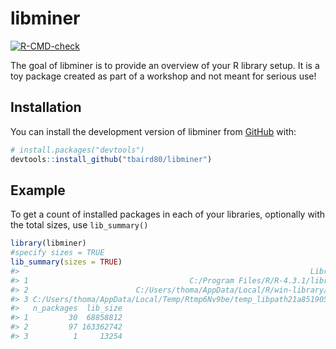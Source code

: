 
<!-- README.md is generated from README.Rmd. Please edit that file -->

# libminer

<!-- badges: start -->

[![R-CMD-check](https://github.com/tbaird80/libminer/actions/workflows/R-CMD-check.yaml/badge.svg)](https://github.com/tbaird80/libminer/actions/workflows/R-CMD-check.yaml)
<!-- badges: end -->

The goal of libminer is to provide an overview of your R library setup.
It is a toy package created as part of a workshop and not meant for
serious use!

## Installation

You can install the development version of libminer from
[GitHub](https://github.com/) with:

``` r
# install.packages("devtools")
devtools::install_github("tbaird80/libminer")
```

## Example

To get a count of installed packages in each of your libraries,
optionally with the total sizes, use `lib_summary()`

``` r
library(libminer)
#specify sizes = TRUE
lib_summary(sizes = TRUE)
#>                                                                 Library
#> 1                                    C:/Program Files/R/R-4.3.1/library
#> 2                        C:/Users/thoma/AppData/Local/R/win-library/4.3
#> 3 C:/Users/thoma/AppData/Local/Temp/Rtmp6Nv9be/temp_libpath21a851905676
#>   n_packages  lib_size
#> 1         30  68858812
#> 2         97 163362742
#> 3          1     13254
```
